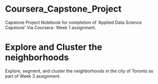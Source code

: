 # Coursera_Capstone_Project
Capstone Project Notebook  for completion of 'Applied Data Science Capstone' Via Coursera- Week 1 assignment.
# Explore and Cluster the neighborhoods 
Explore, segment, and cluster the neighborhoods in the city of Toronto as part of Week 3 assignment.
